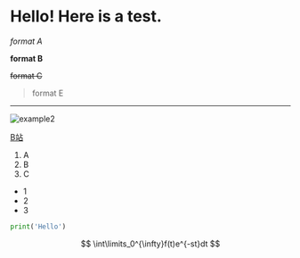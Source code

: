 # Hello! Here is a test.

*format A*

**format B**

~~format C~~

<!-- format D -->

> format E

---

![example2](https://i2.hdslb.com/bfs/archive/7018bd621d5f3b9bd634b0e73b4e29a6486b07de.jpg@672w_378h_1c.avif)

[B站](https://space.bilibili.com/441014286/relation/follow?tagid=292736529)

1. A
2. B
3. C

- 1
- 2
- 3

```python
print('Hello')
```

$$
\int\limits_0^{\infty}f(t)e^{-st}dt
$$
